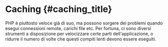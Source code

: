 # Caching {#caching_title}

PHP è piuttosto veloce già di suo, ma possono sorgere dei problemi quando esegui connessioni remote, carichi file etc.
Per fortuna, ci sono diversi strumenti a disposizione per velocizzare certe parti dell'applicazione, o ridurre il numero
di volte che questi compiti lenti devono essere eseguiti.
